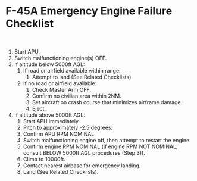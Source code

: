 # F-45A Emergency Engine Failure Checklist

<br>

1. Start APU.
2. Switch malfunctioning engine(s) OFF.
3. If altitude below 5000ft AGL:
   1. If road or airfield available within range:
      1. Attempt to land (See Related Checklists).
   2. If no road or airfield available:
      1. Check Master Arm OFF.
      2. Confirm no civilian area within 2NM.
      3. Set aircraft on crash course that minimizes airframe damage.
      4. Eject.
4. If altitude above 5000ft AGL:
   1. Start APU immediately.
   2. Pitch to approximately -2.5 degrees.
   3. Confirm APU RPM NOMINAL.
   4. Switch malfunctioning engine off, then attempt to restart the engine.
   5. Confirm engine RPM NOMINAL (if engine RPM NOT NOMINAL, consult BELOW 5000ft AGL procedures (Step 3)).
   6. Climb to 10000ft.
   7. Contact nearest airbase for emergency landing.
   8. Land (See Related Checklists).

<br>
